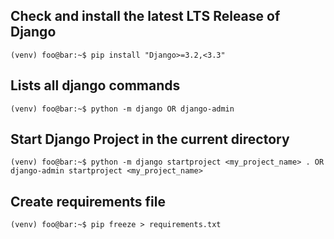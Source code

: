 ## Check and install the latest LTS Release of Django

```console
(venv) foo@bar:~$ pip install "Django>=3.2,<3.3"
```

## Lists all django commands

```console
(venv) foo@bar:~$ python -m django OR django-admin
```

## Start Django Project in the current directory

```console
(venv) foo@bar:~$ python -m django startproject <my_project_name> . OR django-admin startproject <my_project_name>
```

## Create requirements file

```console
(venv) foo@bar:~$ pip freeze > requirements.txt
```
